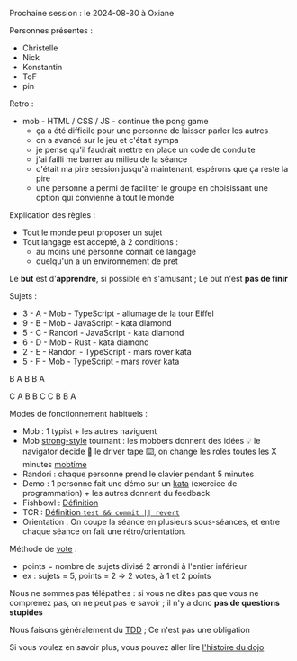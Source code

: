 Prochaine session : le 2024-08-30 à Oxiane

Personnes présentes :
- Christelle
- Nick
- Konstantin
- ToF
- pin

Retro :
- mob - HTML / CSS / JS - continue the pong game
  - ça a été difficile pour une personne de laisser parler les autres
  - on a avancé sur le jeu et c'était sympa
  - je pense qu'il faudrait mettre en place un code de conduite
  - j'ai failli me barrer au milieu de la séance
  - c'était ma pire session jusqu'à maintenant, espérons que ça reste la pire
  - une personne a permi de faciliter le groupe en choisissant une option qui convienne à tout le monde

Explication des règles :
- Tout le monde peut proposer un sujet
- Tout langage est accepté, à 2 conditions :
  - au moins une personne connait ce langage
  - quelqu'un a un environnement de pret

Le **but** est d'**apprendre**, si possible en s'amusant ;
Le but n'est **pas de finir**

Sujets :
- 3 - A - Mob - TypeScript - allumage de la tour Eiffel
- 9 - B - Mob - JavaScript - kata diamond
- 5 - C - Randori - JavaScript - kata diamond
- 6 - D - Mob - Rust - kata diamond
- 2 - E - Randori - TypeScript - mars rover kata
- 5 - F - Mob - TypeScript - mars rover kata

B
 A
B B
 A

C
  A
 B B
C   C
 B B
  A

Modes de fonctionnement habituels :
- Mob : 1 typist + les autres naviguent
- Mob [strong-style] tournant : les mobbers donnent des idées 💡 le navigator décide 🔀 le driver tape ⌨️, on change les roles toutes les X minutes [mobtime]
- Randori : chaque personne prend le clavier pendant 5 minutes
- Demo : 1 personne fait une démo sur un [kata] (exercice de programmation) + les autres donnent du feedback
- Fishbowl : [Définition][fishbowl]
- TCR : [Définition `test && commit || revert`][tcr]
- Orientation : On coupe la séance en plusieurs sous-séances,
  et entre chaque séance on fait une rétro/orientation.

Méthode de [vote] :
- points = nombre de sujets divisé 2 arrondi à l'entier inférieur
- ex : sujets = 5, points = 2 => 2 votes, à 1 et 2 points

Nous ne sommes pas télépathes :
si vous ne dites pas que vous ne comprenez pas, on ne peut pas le savoir ;
il n'y a donc **pas de questions stupides**

Nous faisons généralement du [TDD][test_driven_development] ;
Ce n'est pas une obligation

Si vous voulez en savoir plus, vous pouvez aller lire [l'histoire du dojo]

[kata]: https://web.archive.org/web/20040423023001/http://www.pragprog.com/pragdave/Practices/CodeKata.rdoc
[strong-style]: https://llewellynfalco.blogspot.com/2014/06/llewellyns-strong-style-pairing.html
[mobtime]: https://mobtime.hadrienmp.fr/
[fishbowl]: https://en.wikipedia.org/wiki/Fishbowl_%28conversation%29
[tcr]: https://medium.com/@kentbeck_7670/test-commit-revert-870bbd756864
[vote]: https://emmanuelpaatz.com/dojosurvey
[test_driven_development]: https://fr.wikipedia.org/wiki/Test_driven_development
[l'histoire du dojo]: https://github.com/dojo-developpement-paris/dojo-developpement-paris.github.io/blob/main/history.md
